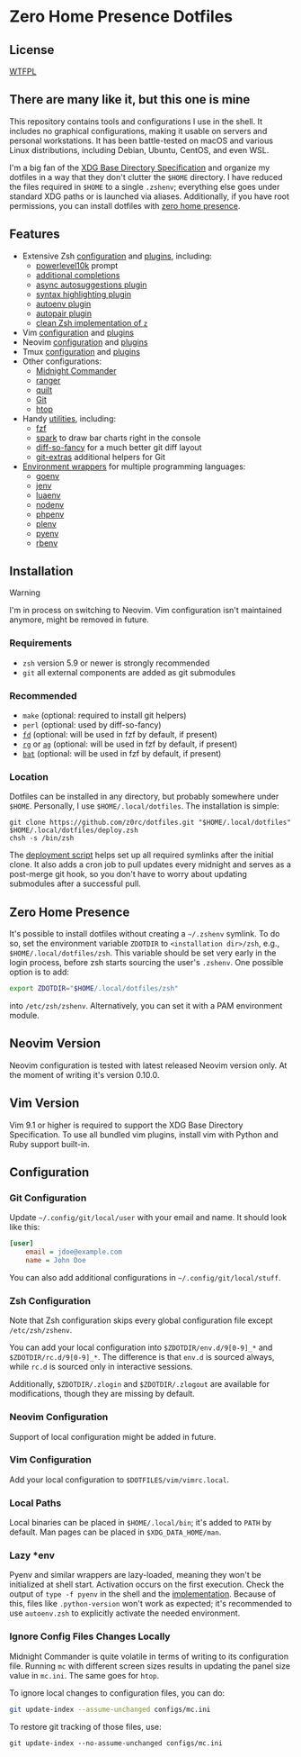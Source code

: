 # Zero Home Presence Dotfiles

## License

[WTFPL](COPYING)

## There are many like it, but this one is mine

This repository contains tools and configurations I use in the shell. It
includes no graphical configurations, making it usable on servers and personal
workstations. It has been battle-tested on macOS and various Linux
distributions, including Debian, Ubuntu, CentOS, and even WSL.

I'm a big fan of the [XDG Base Directory
Specification](http://standards.freedesktop.org/basedir-spec/basedir-spec-latest.html)
and organize my dotfiles in a way that they don't clutter the `$HOME`
directory. I have reduced the files required in `$HOME` to a single `.zshenv`;
everything else goes under standard XDG paths or is launched via aliases.
Additionally, if you have root permissions, you can install dotfiles with [zero
home presence](#zero-home-presence).

## Features

* Extensive Zsh [configuration](zsh/rc.d) and [plugins](zsh/plugins), including:
  * [powerlevel10k](https://github.com/romkatv/powerlevel10k) prompt
  * [additional completions](https://github.com/zsh-users/zsh-completions)
  * [async autosuggestions plugin](https://github.com/zsh-users/zsh-autosuggestions)
  * [syntax highlighting plugin](https://github.com/zsh-users/zsh-syntax-highlighting)
  * [autoenv plugin](https://github.com/Tarrasch/zsh-autoenv)
  * [autopair plugin](https://github.com/hlissner/zsh-autopair)
  * [clean Zsh implementation of `z`](https://github.com/agkozak/zsh-z)
* Vim [configuration](vim/vimrc) and [plugins](vim/pack)
* Neovim [configuration](nvim/init.lua) and [plugins](nvim/plugins)
* Tmux [configuration](tmux/tmux.conf) and [plugins](tmux/plugins)
* Other configurations:
  * [Midnight Commander](configs/mc.ini)
  * [ranger](configs/ranger)
  * [quilt](configs/quiltrc)
  * [Git](configs/gitconfig)
  * [htop](configs/htoprc)
* Handy [utilities](tools), including:
  * [fzf](https://github.com/junegunn/fzf)
  * [spark](https://github.com/holman/spark) to draw bar charts right in the console
  * [diff-so-fancy](https://github.com/so-fancy/diff-so-fancy) for a much better git diff layout
  * [git-extras](https://github.com/tj/git-extras) additional helpers for Git
* [Environment wrappers](env-wrappers) for multiple programming languages:
  * [goenv](https://github.com/syndbg/goenv)
  * [jenv](https://github.com/jenv/jenv)
  * [luaenv](https://github.com/cehoffman/luaenv)
  * [nodenv](https://github.com/nodenv/nodenv)
  * [phpenv](https://github.com/phpenv/phpenv)
  * [plenv](https://github.com/tokuhirom/plenv)
  * [pyenv](https://github.com/yyuu/pyenv)
  * [rbenv](https://github.com/rbenv/rbenv)

## Installation

> [!WARNING]
> I'm in process on switching to Neovim. Vim configuration isn't maintained
> anymore, might be removed in future.

### Requirements

* `zsh` version 5.9 or newer is strongly recommended
* `git` all external components are added as git submodules

### Recommended

* `make` (optional: required to install git helpers)
* `perl` (optional: used by diff-so-fancy)
* [`fd`](https://github.com/sharkdp/fd) (optional: will be used in fzf by
  default, if present)
* [`rg`](https://github.com/BurntSushi/ripgrep) or
  [`ag`](https://github.com/ggreer/the_silver_searcher) (optional: will be used
  in fzf by default, if present)
* [`bat`](https://github.com/sharkdp/bat) (optional: will be used in fzf by
  default, if present)

### Location

Dotfiles can be installed in any directory, but probably somewhere under
`$HOME`. Personally, I use `$HOME/.local/dotfiles`. The installation is simple:

```shell
git clone https://github.com/z0rc/dotfiles.git "$HOME/.local/dotfiles"
$HOME/.local/dotfiles/deploy.zsh
chsh -s /bin/zsh
```

The [deployment script](deploy.zsh) helps set up all required symlinks after
the initial clone. It also adds a cron job to pull updates every midnight and
serves as a post-merge git hook, so you don't have to worry about updating
submodules after a successful pull.

## Zero Home Presence

It's possible to install dotfiles without creating a `~/.zshenv` symlink. To do
so, set the environment variable `ZDOTDIR` to `<installation dir>/zsh`, e.g.,
`$HOME/.local/dotfiles/zsh`. This variable should be set very early in the login
process, before zsh starts sourcing the user's `.zshenv`. One possible option is
to add:

```sh
export ZDOTDIR="$HOME/.local/dotfiles/zsh"
```

into `/etc/zsh/zshenv`. Alternatively, you can set it with a PAM environment
module.

## Neovim Version

Neovim configuration is tested with latest released Neovim version only. At the
moment of writing it's version 0.10.0.

## Vim Version

Vim 9.1 or higher is required to support the XDG Base Directory Specification.
To use all bundled vim plugins, install vim with Python and Ruby support
built-in.

## Configuration

### Git Configuration

Update `~/.config/git/local/user` with your email and name. It should look like
this:

```ini
[user]
    email = jdoe@example.com
    name = John Doe
```

You can also add additional configurations in `~/.config/git/local/stuff`.

### Zsh Configuration

Note that Zsh configuration skips every global configuration file except
`/etc/zsh/zshenv`.

You can add your local configuration into `$ZDOTDIR/env.d/9[0-9]_*` and
`$ZDOTDIR/rc.d/9[0-9]_*`. The difference is that `env.d` is sourced always,
while `rc.d` is sourced only in interactive sessions.

Additionally, `$ZDOTDIR/.zlogin` and `$ZDOTDIR/.zlogout` are available for
modifications, though they are missing by default.

### Neovim Configuration

Support of local configuration might be added in future.

### Vim Configuration

Add your local configuration to `$DOTFILES/vim/vimrc.local`.

### Local Paths

Local binaries can be placed in `$HOME/.local/bin`; it's added to `PATH` by
default. Man pages can be placed in `$XDG_DATA_HOME/man`.

### Lazy \*env

Pyenv and similar wrappers are lazy-loaded, meaning they won't be initialized
at shell start. Activation occurs on the first execution. Check the output of
`type -f pyenv` in the shell and the
[implementation](zsh/rc.d/11_many_env.zsh). Because of this, files like
`.python-version` won't work as expected; it's recommended to use `autoenv.zsh`
to explicitly activate the needed environment.

### Ignore Config Files Changes Locally

Midnight Commander is quite volatile in terms of writing to its configuration
file. Running `mc` with different screen sizes results in updating the panel
size value in `mc.ini`. The same goes for `htop`.

To ignore local changes to configuration files, you can do:

```sh
git update-index --assume-unchanged configs/mc.ini
```

To restore git tracking of those files, use:

```
git update-index --no-assume-unchanged configs/mc.ini
```
